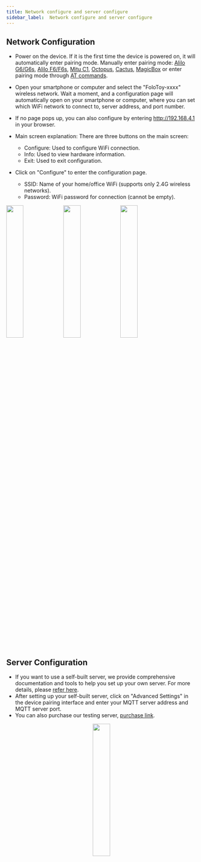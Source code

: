 ```yaml
---
title: Network configure and server configure
sidebar_label:  Network configure and server configure
---
```


## Network Configuration

- Power on the device. If it is the first time the device is powered on, it will automatically enter pairing mode. Manually enter pairing mode: [Alilo G6/G6s](../toy-pcb-replacement/alilo-g6.md#how-to-enter-pair-mode), [Alilo F6/F6s](../toy-pcb-replacement/alilo-f6.md#how-to-enter-pair-mode), [Mitu C1](../toy-pcb-replacement/mitu-c1.md#how-to-enter-pair-mode), [Octopus](../dev-suit/quickstart.md#how-to-enter-pair-mode), [Cactus](./cactus-manual.md#how-to-enter-pair-mode), [MagicBox](./MagicBox-manual#how-to-enter-pair-mode) or enter pairing mode through [AT commands](../at-command.mdx#reset-wifi-and-enter-pairing-mode).

- Open your smartphone or computer and select the "FoloToy-xxxx" wireless network. Wait a moment, and a configuration page will automatically open on your smartphone or computer, where you can set which WiFi network to connect to, server address, and port number.

- If no page pops up, you can also configure by entering http://192.168.4.1 in your browser.

- Main screen explanation: There are three buttons on the main screen:

  - Configure: Used to configure WiFi connection.
  - Info: Used to view hardware information.
  - Exit: Used to exit configuration.

- Click on "Configure" to enter the configuration page.

  - SSID: Name of your home/office WiFi (supports only 2.4G wireless networks).
  - Password: WiFi password for connection (cannot be empty).

<img width="30%" src="https://github.com/FoloToy/folotoy-doc/assets/41461127/a5716e99-c5c9-4ff1-8da8-acbfb6ed664e" /><img width="30%" src="https://github.com/FoloToy/folotoy-doc/assets/41461127/2a778703-a976-45dd-beae-30de076bd25a" /><img width="30%" src="https://github.com/FoloToy/folotoy-doc/assets/41461127/3a0def94-a139-4d8a-aa82-4c2f60721faa" />


## Server Configuration

- If you want to use a self-built server, we provide comprehensive documentation and tools to help you set up your own server. For more details, please [refer here](https://docs.folotoy.com/).
- After setting up your self-built server, click on "Advanced Settings" in the device pairing interface and enter your MQTT server address and MQTT server port.
- You can also purchase our testing server, [purchase link](https://item.taobao.com/item.htm?ft=t&id=753948021813&spm=a21dvs.23580594.0.0.52de3d0dWo8kQY&skuId=5273699128887).

<center>
  <img
    width="30%"
    src="https://github.com/FoloToy/folotoy-doc/assets/41461127/56dba04d-b13e-4119-bb7e-703ac2e30253"
  />
</center>